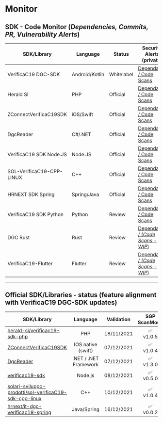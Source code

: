 # Monitor
## SDK - Code Monitor (_Dependencies, Commits, PR, Vulnerability Alerts_)

| SDK/Library               | Language       | Status     | Security Alerts (private) | Checks | Workflows (pub/pvt) |
|---------------------------|----------------|------------|---------------------------|--------|---------------------|
| VerificaC19 DGC-SDK       | Android/Kotlin | Whitelabel | [Dependabot / Code Scans](https://github.com/VC19-SDK/it-dgc-verificac19-sdk-android/security) | ✅ | [CodeQL](https://github.com/VC19-SDK/it-dgc-verificac19-sdk-android/actions) |
| Herald SI                 | PHP            | Official   | [Dependabot / Code Scans](https://github.com/VC19-SDK/verificac19-sdk-php/security) | ✅ | [DevSkim + Psalm](https://github.com/VC19-SDK/verificac19-sdk-php/actions) |
| ZConnectVerificaC19SDK    | iOS/Swift      | Official   | [Dependabot / Code Scans](https://github.com/VC19-SDK/zconnect-verificaC19-sdk-ios/security) | ✅ | [DevSkim + MobSF](https://github.com/VC19-SDK/zconnect-verificaC19-sdk-ios/actions) |
| DgcReader                 | C#/.NET        | Official   | [Dependabot / Code Scans](https://github.com/VC19-SDK/DgcReader/security) | ✅ | [CodeQL + DevSkim](https://github.com/VC19-SDK/DgcReader/actions) |
| VerificaC19 SDK Node.JS   | Node.JS        | Official   | [Dependabot / Code Scans](https://github.com/VC19-SDK/verificac19-sdk/security) | ✅ | [CodeQL](https://github.com/VC19-SDK/verificac19-sdk/actions) |
| SOL-VerificaC19-CPP-LINUX | C++            | Official   | [Dependabot / Code Scans](https://github.com/VC19-SDK/sol-verificaC19-sdk-cpp-linux/security) | ✅ | [CodeQL](https://github.com/VC19-SDK/sol-verificaC19-sdk-cpp-linux/actions) |
| HRNEXT SDK Spring         | Spring/Java    | Official   | [Dependabot / Code Scans](https://github.com/VC19-SDK/it-dgc-verificac19-spring/security) | ✅ | [CodeQL](https://github.com/VC19-SDK/it-dgc-verificac19-spring/actions) |
| VerificaC19 SDK Python    | Python         | Review     | [Dependabot / Code Scans](https://github.com/VC19-SDK/pyverificac19/security) | ✅ | [CodeQL](https://github.com/VC19-SDK/pyverificac19/actions) |
| DGC Rust                  | Rust           | Review     | [Dependabot / (_Code Scans - WIP_)](https://github.com/VC19-SDK/dgc/security) | ✅ | [DevSkim](https://github.com/VC19-SDK/dgc/actions) |
| VerificaC19-Flutter       | Flutter        | Review     | [Dependabot / (_Code Scans - WIP_)](https://github.com/VC19-SDK/verificaC19-flutter/security) | - | [(_WIP_)](https://github.com/VC19-SDK/verificaC19-flutter/actions) |

----------------------------

## Official SDK/Libraries - status (feature alignment with VerificaC19 DGC-SDK updates)

| SDK/Library | Language  | Validation | SGP ScanMode | CRL/DRL | Booster Scanmode | 
| -----------    | :-: | :-:      |  :-:      |  :-:      |  :-:      | 
| [herald-si/verificac19-sdk-php](https://github.com/herald-si/verificac19-sdk-php)| PHP| 18/11/2021 |  ✅<br>v1.0.5      |  ✅<br>v1.1.0       |  ✅<br>v1.2.0      | 
| [ZConnectVerificaC19SDK](https://github.com/hrzucchetti/zconnect-verificaC19-sdk-ios) | IOS native (swift) | 07/12/2021 |  ✅<br>v1.0.4   |  ✅<br>v1.1.0       |  ✅<br>v1.1.1       | 
| [DgcReader](https://github.com/DevTrevi/DgcReader) | .NET / .NET Framework | 07/12/2021 | ✅<br>v1.3.0 | ✅<br>v2.0.0 | ✅<br>v2.1.0 |
| [verificac19-sdk](https://github.com/italia/verificac19-sdk )   | Node.js |  08/12/2021    |  ✅<br>v0.5.0     |  ✅<br>v0.6.0     | ✅<br>v0.7.0   | 
| [solari-sviluppo-prodotti/sol-verificaC19-sdk-cpp-linux](https://github.com/solari-sviluppo-prodotti/sol-verificaC19-sdk-cpp-linux)| C++| 10/12/2021 | ✅<br>v1.0.4       |   ✅<br>v1.1.2      |   ✅<br>v1.1.1      | 
| [hrnext/it-dgc-verificac19-spring](https://github.com/hrnext/it-dgc-verificac19-spring) | Java/Spring | 16/12/2021 | ✅<br>v0.0.2      |  ❌      |  ❌      | 
